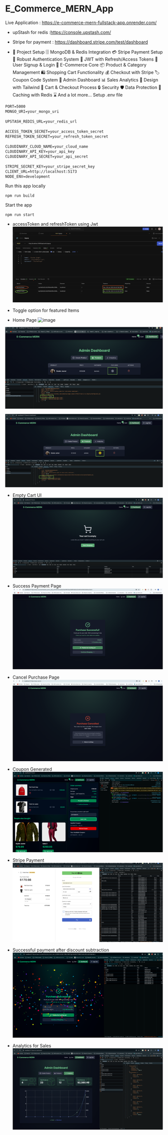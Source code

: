 # E_Commerce_MERN_App


Live Application : https://e-commerce-mern-fullstack-app.onrender.com/

* upStash for redis :https://console.upstash.com/

* Stripe for payment : https://dashboard.stripe.com/test/dashboard

* 🚀 Project Setup
🗄️ MongoDB & Redis Integration
💳 Stripe Payment Setup
🔐 Robust Authentication System
🔑 JWT with Refresh/Access Tokens
📝 User Signup & Login
🛒 E-Commerce Core
📦 Product & Category Management
🛍️ Shopping Cart Functionality
💰 Checkout with Stripe
🏷️ Coupon Code System
👑 Admin Dashboard
📊 Sales Analytics
🎨 Design with Tailwind
🛒 Cart & Checkout Process
🔒 Security
🛡️ Data Protection
🚀Caching with Redis
⌛ And a lot more...
Setup .env file
```
PORT=5000
MONGO_URI=your_mongo_uri

UPSTASH_REDIS_URL=your_redis_url

ACCESS_TOKEN_SECRET=your_access_token_secret
REFRESH_TOKEN_SECRET=your_refresh_token_secret

CLOUDINARY_CLOUD_NAME=your_cloud_name
CLOUDINARY_API_KEY=your_api_key
CLOUDINARY_API_SECRET=your_api_secret

STRIPE_SECRET_KEY=your_stripe_secret_key
CLIENT_URL=http://localhost:5173
NODE_ENV=development
```
Run this app locally
```
npm run build

```
Start the app
```
npm run start
```

- accessToken and refreshToken using Jwt
![image](./redis_tokens.png)
-   Toggle option for featured Items

-  Home Page
![image](./homePage.png)

![image](./featured_toggle1.png)

![image](./featured_toggle2.png)

- Empty Cart UI
![image](./emptyCart.png)

- Success Payment Page
![image](./purchaseSuccess.png)

- Cancel Purchase Page
![image](./purchasCancel.png)

- Coupon Generated
![image](./CoupenGnerated.png)

- Stripe Payment
![image](./StripPayment.png)

- Successful payment after discount subtraction
![image](./SuccessfulPayment.png)

- Analytics for Sales
![image](./analytics.png)
